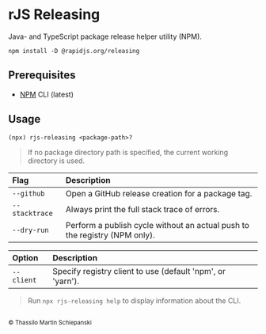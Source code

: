 # rJS Releasing

Java- and TypeScript package release helper utility (NPM).

``` cli
npm install -D @rapidjs.org/releasing
```

## Prerequisites

- [NPM](https://www.npmjs.com) CLI (latest)

## Usage

``` console
(npx) rjs-releasing <package-path>?
```

> If no package directory path is specified, the current working directory is used.

| Flag | Description |
| :- | :- |
| `--github` | Open a GitHub release creation for a package tag. |
| `--stacktrace` | Always print the full stack trace of errors. |
| `--dry-run` | Perform a publish cycle without an actual push to the registry (NPM only). |

| Option | Description |
| :- | :- |
| `--client` | Specify registry client to use (default 'npm', or 'yarn'). |

> Run `npx rjs-releasing help` to display information about the CLI.

##

<sub>© Thassilo Martin Schiepanski</sub>
